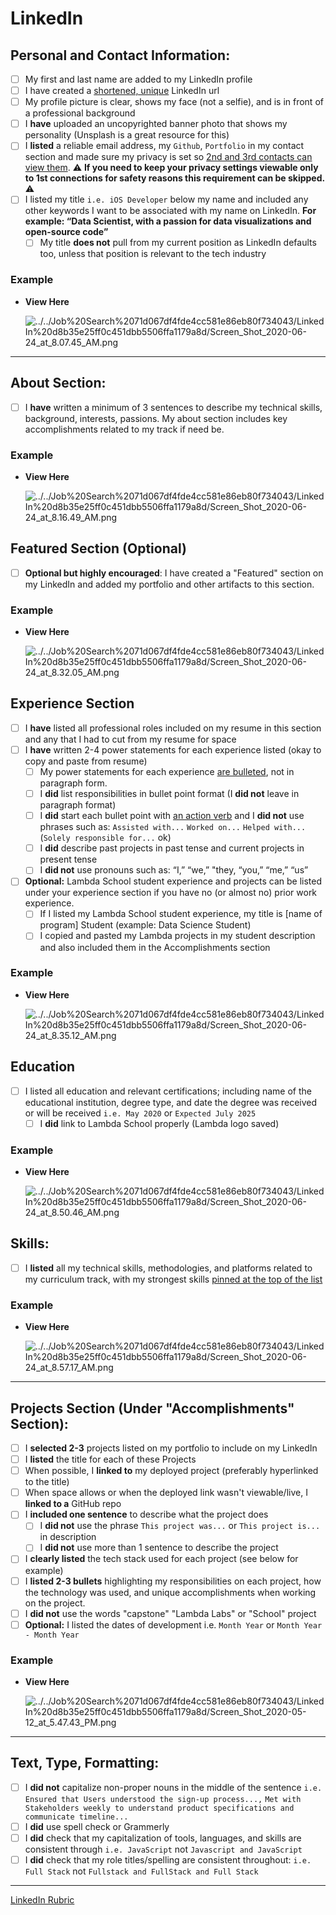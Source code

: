 # LinkedIn

## Personal and Contact Information:

- [ ]  My first and last name are added to my LinkedIn profile
- [ ]  I have created a [shortened, unique](https://www.linkedin.com/help/linkedin/answer/87/customizing-your-public-profile-url?lang=en) LinkedIn url
- [ ]  My profile picture is clear, shows my face (not a selfie), and is in front of a professional background
- [ ]  I **have** uploaded an uncopyrighted banner photo that shows my personality (Unsplash is a great resource for this)
- [ ]  I **listed** a reliable email address, my `Github`, `Portfolio` in my contact section and made sure my privacy is set so [2nd and 3rd contacts can view them](https://www.linkedin.com/help/linkedin/answer/66).  ⚠️ **If you need to keep your privacy settings viewable only to 1st connections for safety reasons this requirement can be skipped.** ⚠️
- [ ]  I listed my title `i.e. iOS Developer` below my name and included any other keywords I want to be associated with my name on LinkedIn.  **For example: “Data Scientist, with a passion for data visualizations and open-source code”**
    - [ ]  My title **does not** pull from my current position as LinkedIn defaults too, unless that position is relevant to the tech industry

### Example

- **View Here**
    
    ![../../Job%20Search%2071d067df4fde4cc581e86eb80f734043/LinkedIn%20d8b35e25ff0c451dbb5506ffa1179a8d/Screen_Shot_2020-06-24_at_8.07.45_AM.png](../../Job%20Search%2071d067df4fde4cc581e86eb80f734043/LinkedIn%20d8b35e25ff0c451dbb5506ffa1179a8d/Screen_Shot_2020-06-24_at_8.07.45_AM.png)
    

---

## About Section:

- [ ]  I **have** written a minimum of 3 sentences to describe my technical skills, background, interests, passions. My about section includes key accomplishments related to my track if need be.

### Example

- **View Here**
    
    ![../../Job%20Search%2071d067df4fde4cc581e86eb80f734043/LinkedIn%20d8b35e25ff0c451dbb5506ffa1179a8d/Screen_Shot_2020-06-24_at_8.16.49_AM.png](../../Job%20Search%2071d067df4fde4cc581e86eb80f734043/LinkedIn%20d8b35e25ff0c451dbb5506ffa1179a8d/Screen_Shot_2020-06-24_at_8.16.49_AM.png)
    

## Featured Section (Optional)

- [ ]  **Optional but highly encouraged**: I have created a "Featured" section on my LinkedIn and added my portfolio and other artifacts to this section.

### Example

- **View Here**
    
    ![../../Job%20Search%2071d067df4fde4cc581e86eb80f734043/LinkedIn%20d8b35e25ff0c451dbb5506ffa1179a8d/Screen_Shot_2020-06-24_at_8.32.05_AM.png](../../Job%20Search%2071d067df4fde4cc581e86eb80f734043/LinkedIn%20d8b35e25ff0c451dbb5506ffa1179a8d/Screen_Shot_2020-06-24_at_8.32.05_AM.png)
    

## Experience Section

- [ ]  I **have** listed all professional roles included on my resume in this section and any that I had to cut from my resume for space
- [ ]  I **have** written 2-4 power statements for each experience listed (okay to copy and paste from resume)
    - [ ]  My power statements for each experience [are bulleted](https://www.linkedin.com/pulse/update-how-add-bullet-points-your-linkedin-profile-erin-dore-miller/), not in paragraph form.
    - [ ]  I **did** list responsibilities in bullet point format (I **did not** leave in paragraph format)
    - [ ]  I **did** start each bullet point with [an action verb](https://docs.google.com/document/d/1wZkDPBWtQZDGGdvStD61iRx_jOWVlIyyQl9UOYHtZgA/edit?usp=sharing) and I **did not** use phrases such as:  `Assisted with...` `Worked on...` `Helped with...`  (`Solely responsible for...` ok)
    - [ ]  I **did** describe past projects in past tense and current projects in present tense
    - [ ]  I **did not** use pronouns such as: “I,” “we,” "they, “you,” “me,” “us”
- [ ]  **Optional:** Lambda School student experience and projects can be listed under your experience section if you have no (or almost no) prior work experience.
    - [ ]  If I listed my Lambda School student experience, my title is [name of program] Student (example: Data Science Student)
    - [ ]  I copied and pasted my Lambda projects in my student description and also included them in the Accomplishments section

### Example

- **View Here**
    
    ![../../Job%20Search%2071d067df4fde4cc581e86eb80f734043/LinkedIn%20d8b35e25ff0c451dbb5506ffa1179a8d/Screen_Shot_2020-06-24_at_8.35.12_AM.png](../../Job%20Search%2071d067df4fde4cc581e86eb80f734043/LinkedIn%20d8b35e25ff0c451dbb5506ffa1179a8d/Screen_Shot_2020-06-24_at_8.35.12_AM.png)
    

## Education

- [ ]  I listed all education and relevant certifications; including name of the educational institution, degree type, and date the degree was received or will be received `i.e. May 2020` or `Expected July 2025`
    - [ ]  I **did** link to Lambda School properly (Lambda logo saved)

### Example

- **View Here**
    
    ![../../Job%20Search%2071d067df4fde4cc581e86eb80f734043/LinkedIn%20d8b35e25ff0c451dbb5506ffa1179a8d/Screen_Shot_2020-06-24_at_8.50.46_AM.png](../../Job%20Search%2071d067df4fde4cc581e86eb80f734043/LinkedIn%20d8b35e25ff0c451dbb5506ffa1179a8d/Screen_Shot_2020-06-24_at_8.50.46_AM.png)
    

## Skills:

- [ ]  I **listed** all my technical skills, methodologies, and platforms related to my curriculum track, with my strongest skills [pinned at the top of the list](https://www.linkedin.com/help/linkedin/answer/35265/display-order-of-skill-endorsements?lang=en)

### Example

- **View Here**
    
    ![../../Job%20Search%2071d067df4fde4cc581e86eb80f734043/LinkedIn%20d8b35e25ff0c451dbb5506ffa1179a8d/Screen_Shot_2020-06-24_at_8.57.17_AM.png](../../Job%20Search%2071d067df4fde4cc581e86eb80f734043/LinkedIn%20d8b35e25ff0c451dbb5506ffa1179a8d/Screen_Shot_2020-06-24_at_8.57.17_AM.png)
    

---

## Projects Section (Under "Accomplishments" Section):

- [ ]  I **selected 2-3** projects listed on my portfolio to include on my LinkedIn
- [ ]  I **listed** the title for each of these Projects
- [ ]  When possible, I **linked to** my deployed project (preferably hyperlinked to the title)
- [ ]  When space allows or when the deployed link wasn't viewable/live, I **linked to a** GitHub repo
- [ ]  I **included one sentence** to describe what the project does
    - [ ]  I **did not** use the phrase `This project was...` or `This project is...` in description
    - [ ]  I **did not** use more than 1 sentence to describe the project
- [ ]  I **clearly listed** the tech stack used for each project (see below for example)
- [ ]  I **listed 2-3 bullets** highlighting my responsibilities on each project, how the technology was used, and unique accomplishments when working on the project.
- [ ]  I **did not** use the words "capstone" "Lambda Labs" or "School" project
- [ ]  **Optional:** I listed the dates of development i.e. `Month Year` or `Month Year - Month Year`

### Example

- **View Here**
    
    ![../../Job%20Search%2071d067df4fde4cc581e86eb80f734043/LinkedIn%20d8b35e25ff0c451dbb5506ffa1179a8d/Screen_Shot_2020-05-12_at_5.47.43_PM.png](../../Job%20Search%2071d067df4fde4cc581e86eb80f734043/LinkedIn%20d8b35e25ff0c451dbb5506ffa1179a8d/Screen_Shot_2020-05-12_at_5.47.43_PM.png)
    

---

## Text, Type, Formatting:

- [ ]  I **did not** capitalize non-proper nouns in the middle of the sentence `i.e. Ensured that Users understood the sign-up process...,` `Met with Stakeholders weekly to understand product specifications and communicate timeline...`
- [ ]  I **did** use spell check or Grammerly
- [ ]  I **did** check that my capitalization of tools, languages, and skills are consistent through `i.e. JavaScript` not `Javascript and JavaScript`
- [ ]  I **did** check that my role titles/spelling are consistent throughout: `i.e. Full Stack` not `Fullstack and FullStack and Full Stack`

---

[LinkedIn Rubric](LinkedIn%204557b3e22e6a456f94f42f704bfd575d/LinkedIn%20Rubric%2096a19832cf9d403fbc6543b471432b0b.csv)